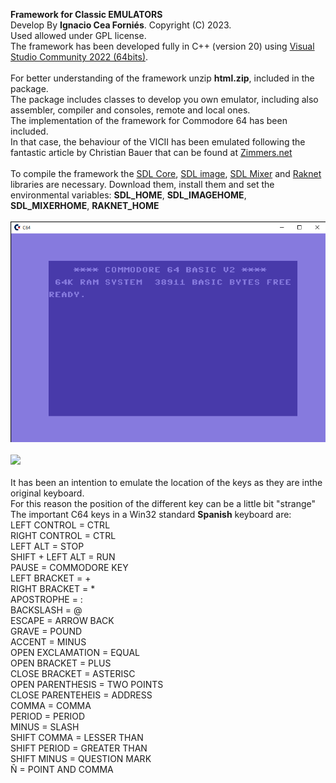 <b>Framework for Classic EMULATORS</b><br>
Develop By <b>Ignacio Cea Forniés</b>. Copyright (C) 2023.<br>
Used allowed under GPL license.<br>
The framework has been developed fully in C++ (version 20) using <a href="https://visualstudio.microsoft.com/es/vs/">Visual Studio Community 2022 (64bits)</a>.<br>
<br>
For better understanding of the framework unzip <b>html.zip</b>, included in the package.<br>
The package includes classes to develop you own emulator, including also assembler, compiler and consoles, remote and local ones.
<br>
The implementation of the framework for Commodore 64 has been included.<br>
In that case, the behaviour of the VICII has been emulated following the fantastic article by Christian Bauer that can be found at
<a href="http://www.zimmers.net/cbmpics/cbm/c64/vic-ii.txt">Zimmers.net</a><br>
<br>
To compile the framework the <a href="https://github.com/libsdl-org/SDL/releases/tag/release-2.26.2">SDL Core</a>, <a href="https://www.libsdl.org/projects/SDL_image/release/">SDL image</a>, <a href="https://github.com/libsdl-org/SDL_mixer">SDL Mixer</a> and <a href="https://github.com/facebookarchive/RakNet">Raknet</a> libraries are necessary.
Download them, install them and set the environmental variables: <b>SDL_HOME</b>, <b>SDL_IMAGEHOME</b>, <b>SDL_MIXERHOME</b>, <b>RAKNET_HOME</b>
<br><br>
<img src="./docs/C64Data/Picture1.png"/><br><br>
<img src="https://youtu.be/TOvzUBLcttw"/><br><br>
It has been an intention to emulate the location of the keys as they are inthe original keyboard.<br>
For this reason the position of the different key can be a little bit "strange"<br>
The important C64 keys in a Win32 standard <b>Spanish</b> keyboard are:<br>
LEFT CONTROL         = CTRL<br>
RIGHT CONTROL        = CTRL<br>
LEFT ALT             = STOP<br>
SHIFT + LEFT ALT     = RUN<br>
PAUSE                = COMMODORE KEY<br>
LEFT BRACKET         = +<br>
RIGHT BRACKET        = *<br>
APOSTROPHE           = :<br>
BACKSLASH            = @<br>
ESCAPE               = ARROW BACK<br>
GRAVE                = POUND<br>
ACCENT               = MINUS<br>
OPEN EXCLAMATION     = EQUAL<br>
OPEN BRACKET         = PLUS<br>
CLOSE BRACKET        = ASTERISC<br>
OPEN PARENTHESIS     = TWO POINTS<br>
CLOSE PARENTEHEIS    = ADDRESS<br>
COMMA                = COMMA<br>
PERIOD               = PERIOD<br>
MINUS                = SLASH<br>
SHIFT COMMA          = LESSER THAN<br>
SHIFT PERIOD         = GREATER THAN<br>
SHIFT MINUS          = QUESTION MARK<br>
Ñ                    = POINT AND COMMA<br>
